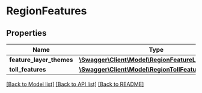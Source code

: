 # RegionFeatures

## Properties
Name | Type | Description | Notes
------------ | ------------- | ------------- | -------------
**feature_layer_themes** | [**\Swagger\Client\Model\RegionFeatureLayerTheme[]**](RegionFeatureLayerTheme.md) |  | [optional] 
**toll_features** | [**\Swagger\Client\Model\RegionTollFeatures**](RegionTollFeatures.md) |  | [optional] 

[[Back to Model list]](../../README.md#documentation-for-models) [[Back to API list]](../../README.md#documentation-for-api-endpoints) [[Back to README]](../../README.md)

